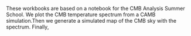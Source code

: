 These workbooks are based on a notebook for the CMB Analysis Summer School. We plot the CMB temperature spectrum from a CAMB simulation.Then we generate a simulated map of the CMB sky with the spectrum. Finally,
